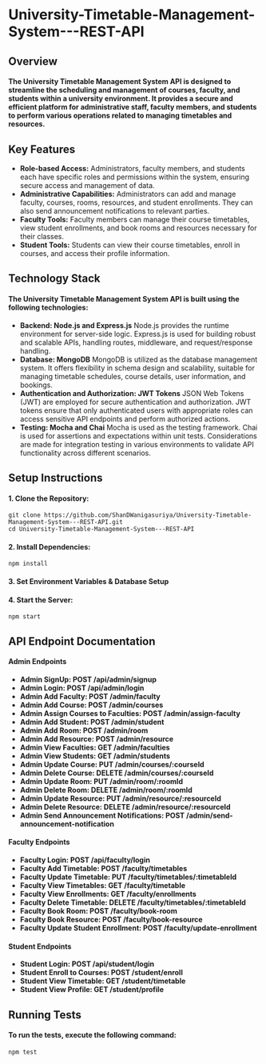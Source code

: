 # University-Timetable-Management-System---REST-API
## Overview
#### The University Timetable Management System API is designed to streamline the scheduling and management of courses, faculty, and students within a university environment. It provides a secure and efficient platform for administrative staff, faculty members, and students to perform various operations related to managing timetables and resources.

## Key Features
* **Role-based Access:** Administrators, faculty members, and students each have specific roles and permissions within the system, ensuring secure access and management of data.
* **Administrative Capabilities:** Administrators can add and manage faculty, courses, rooms, resources, and student enrollments. They can also send announcement notifications to relevant parties.
* **Faculty Tools:** Faculty members can manage their course timetables, view student enrollments, and book rooms and resources necessary for their classes.
* **Student Tools:** Students can view their course timetables, enroll in courses, and access their profile information.

## Technology Stack
#### The University Timetable Management System API is built using the following technologies:

* **Backend: Node.js and Express.js** Node.js provides the runtime environment for server-side logic. Express.js is used for building robust and scalable APIs, handling routes, middleware, and request/response handling.
* **Database: MongoDB** MongoDB is utilized as the database management system. It offers flexibility in schema design and scalability, suitable for managing timetable schedules, course details, user information, and bookings.
* **Authentication and Authorization: JWT Tokens** JSON Web Tokens (JWT) are employed for secure authentication and authorization. JWT tokens ensure that only authenticated users with appropriate roles can access sensitive API endpoints and perform authorized actions.
* **Testing: Mocha and Chai** Mocha is used as the testing framework. Chai is used for assertions and expectations within unit tests. Considerations are made for integration testing in various environments to validate API functionality across different scenarios.

## Setup Instructions
#### 1. Clone the Repository:
```
git clone https://github.com/ShanDWanigasuriya/University-Timetable-Management-System---REST-API.git
cd University-Timetable-Management-System---REST-API
```

#### 2. Install Dependencies:
```
npm install
```

#### 3. Set Environment Variables & Database Setup

#### 4. Start the Server:
```
npm start
```

## API Endpoint Documentation
#### Admin Endpoints
* **Admin SignUp: POST /api/admin/signup**
* **Admin Login: POST /api/admin/login**
* **Admin Add Faculty: POST /admin/faculty**
* **Admin Add Course: POST /admin/courses**
* **Admin Assign Courses to Faculties: POST /admin/assign-faculty**
* **Admin Add Student: POST /admin/student**
* **Admin Add Room: POST /admin/room**
* **Admin Add Resource: POST /admin/resource**
* **Admin View Faculties: GET /admin/faculties**
* **Admin View Students: GET /admin/students**
* **Admin Update Course: PUT /admin/courses/:courseId**
* **Admin Delete Course: DELETE /admin/courses/:courseId**
* **Admin Update Room: PUT /admin/room/:roomId**
* **Admin Delete Room: DELETE /admin/room/:roomId**
* **Admin Update Resource: PUT /admin/resource/:resourceId**
* **Admin Delete Resource: DELETE /admin/resource/:resourceId**
* **Admin Send Announcement Notifications: POST /admin/send-announcement-notification**

#### Faculty Endpoints
* **Faculty Login: POST /api/faculty/login**
* **Faculty Add Timetable: POST /faculty/timetables**
* **Faculty Update Timetable: PUT /faculty/timetables/:timetableId**
* **Faculty View Timetables: GET /faculty/timetable**
* **Faculty View Enrollments: GET /faculty/enrollments**
* **Faculty Delete Timetable: DELETE /faculty/timetables/:timetableId**
* **Faculty Book Room: POST /faculty/book-room**
* **Faculty Book Resource: POST /faculty/book-resource**
* **Faculty Update Student Enrollment: POST /faculty/update-enrollment**

#### Student Endpoints
* **Student Login: POST /api/student/login**
* **Student Enroll to Courses: POST /student/enroll**
* **Student View Timetable: GET /student/timetable**
* **Student View Profile: GET /student/profile**

## Running Tests
#### To run the tests, execute the following command:
```
npm test
```